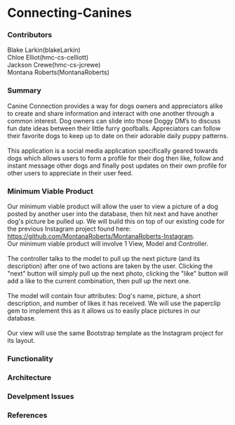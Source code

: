# Connecting-Canines
### Contributors
Blake Larkin(blakeLarkin) <br/>
Chloe Elliot(hmc-cs-celliott) <br/>
Jackson Crewe(hmc-cs-jcrewe) <br/>
Montana Roberts(MontanaRoberts) <br/>
### Summary

Canine Connection provides a way for dogs owners and appreciators alike to create and share information and interact with one another through a common interest. Dog owners can slide into those Doggy DM’s to discuss fun date ideas between their little furry goofballs. Appreciators can follow their favorite dogs to keep up to date on their  adorable daily puppy patterns. 
<br/><br/>
This application is a social media application specifically geared towards dogs which allows users to form a profile for their dog then like, follow and instant message other dogs and finally post updates on their own profile for other users to appreciate in their user feed. 
<br/>
### Minimum Viable Product 

Our minimum viable product will allow the user to view a picture of a dog posted by another user into the database, then hit next and have another dog's picture be pulled up. We will build this on top of our existing code for the previous Instagram project found here: https://github.com/MontanaRoberts/MontanaRoberts-Instagram. <br/>
Our minimum viable product will involve 1 View, Model and Controller. 
<br/><br/>
The controller talks to the model to pull up the next picture (and its description) after one of two actions are taken by the user. Clicking the "next" button will simply pull up the next photo, clicking the "like" button will add a like to the current combination, then pull up the next one. 
<br/> <br/>
The model will contain four attributes: Dog's name, picture, a short description, and number of likes it has received. We will use the paperclip gem to implement this as it allows us to easily place pictures in our database. 
<br/><br/>
Our view will use the same Bootstrap template as the Instagram project for its layout.

### Functionality 

### Architecture

### Develpment Issues 

### References 
